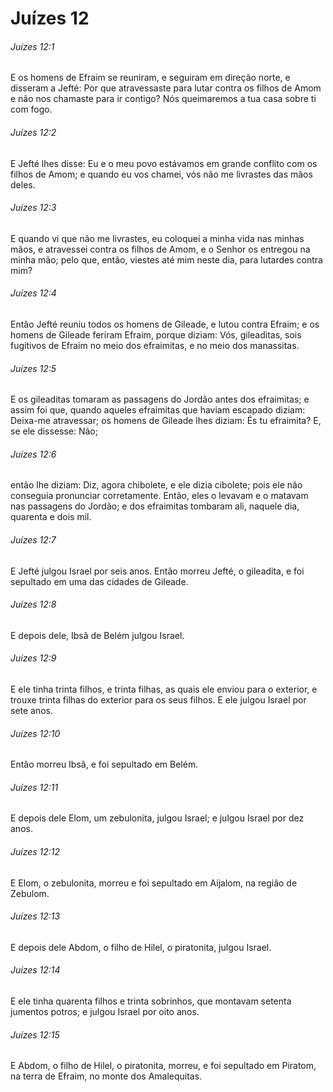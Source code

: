 # Juízes 12

###### Juízes 12:1

E os homens de Efraim se reuniram, e seguiram em direção norte, e disseram a Jefté: Por que atravessaste para lutar contra os filhos de Amom e não nos chamaste para ir contigo? Nós queimaremos a tua casa sobre ti com fogo.

###### Juízes 12:2

E Jefté lhes disse: Eu e o meu povo estávamos em grande conflito com os filhos de Amom; e quando eu vos chamei, vós não me livrastes das mãos deles.

###### Juízes 12:3

E quando vi que não me livrastes, eu coloquei a minha vida nas minhas mãos, e atravessei contra os filhos de Amom, e o Senhor os entregou na minha mão; pelo que, então, viestes até mim neste dia, para lutardes contra mim?

###### Juízes 12:4

Então Jefté reuniu todos os homens de Gileade, e lutou contra Efraim; e os homens de Gileade feriram Efraim, porque diziam: Vós, gileaditas, sois fugitivos de Efraim no meio dos efraimitas, e no meio dos manassitas.

###### Juízes 12:5

E os gileaditas tomaram as passagens do Jordão antes dos efraimitas; e assim foi que, quando aqueles efraimitas que haviam escapado diziam: Deixa-me atravessar; os homens de Gileade lhes diziam: És tu efraimita? E, se ele dissesse: Não;

###### Juízes 12:6

então lhe diziam: Diz, agora chibolete, e ele dizia cibolete; pois ele não conseguia pronunciar corretamente. Então, eles o levavam e o matavam nas passagens do Jordão; e dos efraimitas tombaram ali, naquele dia, quarenta e dois mil.

###### Juízes 12:7

E Jefté julgou Israel por seis anos. Então morreu Jefté, o gileadita, e foi sepultado em uma das cidades de Gileade.

###### Juízes 12:8

E depois dele, Ibsã de Belém julgou Israel.

###### Juízes 12:9

E ele tinha trinta filhos, e trinta filhas, as quais ele enviou para o exterior, e trouxe trinta filhas do exterior para os seus filhos. E ele julgou Israel por sete anos.

###### Juízes 12:10

Então morreu Ibsã, e foi sepultado em Belém.

###### Juízes 12:11

E depois dele Elom, um zebulonita, julgou Israel; e julgou Israel por dez anos.

###### Juízes 12:12

E Elom, o zebulonita, morreu e foi sepultado em Aijalom, na região de Zebulom.

###### Juízes 12:13

E depois dele Abdom, o filho de Hilel, o piratonita, julgou Israel.

###### Juízes 12:14

E ele tinha quarenta filhos e trinta sobrinhos, que montavam setenta jumentos potros; e julgou Israel por oito anos.

###### Juízes 12:15

E Abdom, o filho de Hilel, o piratonita, morreu, e foi sepultado em Piratom, na terra de Efraim, no monte dos Amalequitas.

